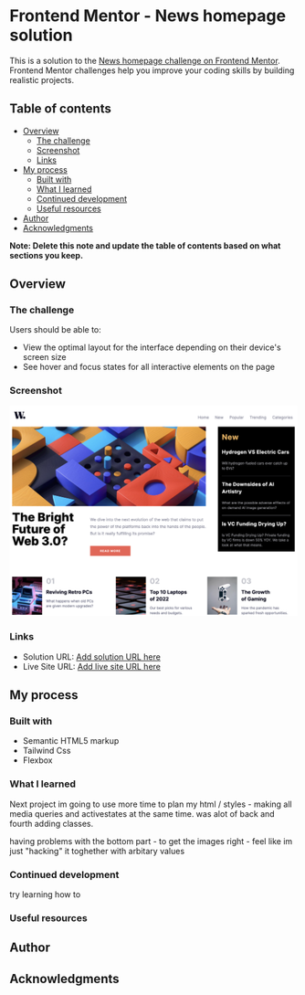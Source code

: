 # Frontend Mentor - News homepage solution

This is a solution to the [News homepage challenge on Frontend Mentor](https://www.frontendmentor.io/challenges/news-homepage-H6SWTa1MFl). Frontend Mentor challenges help you improve your coding skills by building realistic projects.

## Table of contents

- [Overview](#overview)
  - [The challenge](#the-challenge)
  - [Screenshot](#screenshot)
  - [Links](#links)
- [My process](#my-process)
  - [Built with](#built-with)
  - [What I learned](#what-i-learned)
  - [Continued development](#continued-development)
  - [Useful resources](#useful-resources)
- [Author](#author)
- [Acknowledgments](#acknowledgments)

**Note: Delete this note and update the table of contents based on what sections you keep.**

## Overview

### The challenge

Users should be able to:

- View the optimal layout for the interface depending on their device's screen size
- See hover and focus states for all interactive elements on the page

### Screenshot

![](/assets/images/news-homapageSS.png)

### Links

- Solution URL: [Add solution URL here](https://www.frontendmentor.io/solutions/news-homepage-tailwind-css-gAWwiKDEuY)
- Live Site URL: [Add live site URL here](https://simenhagen86.github.io/news-homepage-main/)

## My process

### Built with

- Semantic HTML5 markup
- Tailwind Css
- Flexbox

### What I learned

Next project im going to use more time to plan my html / styles - making all media queries and activestates at the same time. was alot of back and fourth adding classes.

having problems with the bottom part - to get the images right - feel like im just "hacking" it toghether with arbitary values

### Continued development

try learning how to

### Useful resources

## Author

## Acknowledgments
